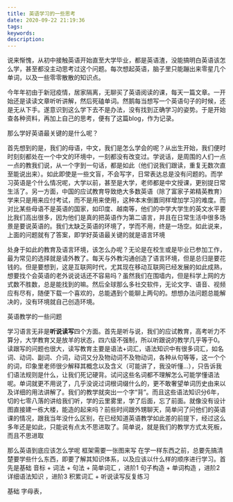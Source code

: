 ```yaml
---
title: 英语学习的一些思考
date: 2020-09-22 21:19:36
tags:
keywords:
description:
---
```


说来惭愧，从初中接触英语开始直至大学毕业，都是英语渣，没能搞明白英语该怎么学，甚至都没主动思考过这个问题。每次想起英语，脑子里只能蹦出来零星几个单词，以及一些零零散散的知识点。

今年年初由于新冠疫情，居家隔离，无聊买了英语阅读的课，每天一篇文章。一开始还是读读文章听听讲解，然后死磕单词。然鹅每当想写一个英语句子的时候，还是无从下手。遂意识到这么学下去不是办法，没有找到正确学习的姿势。于是开始查各种资料，再加上自己的思考，便有了这篇blog，作为记录。

那么学好英语最关键的是什么呢？

首先想到的是，我们的母语，中文，我们是怎么学会的呢？从出生开始，我们便时时刻刻都处在一个中文的环境中，一刻都没有改变过。学说话，是周围的人们一点一点的教我们说，从一个字到一句话，都是如此（他们说我们跟读，重复无数次直至能说出来）。如此即使是一些文盲，不会写字，日常表达总是没有问题的。而学习英语是个什么情况呢，大学以前，甚至是大学，老师都是中文授课，更别提日常生活了。另一方面，中国的应试教育导致绝大多数英语（除了富家子弟精英教育）学来只是用来应付考试，而不是用来使用，这种本末倒置同样增加学习的难度。而对比某些母语不是英语的国家，如印度、越南等，他们的中学大学生的英文水平要比我们高出很多，因为他们是真的把英语作为第二语言，并且在日常生活中很多场景是要说英语的。我们太缺乏英语的环境了，学而不用，终是一场空。如此说来，上面的问题就有了答案，即学好英语最关键的就是语言环境

处身于如此的教育及语言环境，该怎么办呢？无论是在校生或是毕业已参加工作，最为常见的选择就是请外教了。每天与外教沟通创造了语言环境，但是总归是要花钱的。但是要想到，这是互联网时代，尤其现在移动互联网已经发展的如此成熟，想要找个会英语的老外说说话还不容易吗？虽然我们在围墙内，但是科学上网的方式数不胜数，总是能找到的嘛。然后全球那么多社交软件，无论文字、语音、视频应有尽有，随便下载一个喜欢的，总能遇到个能聊上两句的。想想办法问题总能解决的，没有环境就自己创造环境。

英语教学的一些问题

学习语言无非是**听说读写**四个方面。首先是听与说，我们的应试教育，高考听力不算分，大学教育又是放羊的状态，四六级不强制，所以听跟说的教学几乎等于0。读跟写的问题也很大，读写教育主要是语法+词汇，语法知识中有很多词汇，如名词、动词、副词、介词，动词又分及物动词不及物动词，各种从句等等，这一个个的词，印象里老师很少解释其概念以及含义（可能讲了，我没听懂...），只告诉我们语法规则是什么，让我们死记硬背。试问这些名词都不理解怎么可能学懂语法呢。单词就更不用说了，几乎没说过词根词缀什么的，更不敢奢望单词历史由来以及详细的用法讲解了。我们的教学就突出一个字“背”。而且这些语法知识分6年，切的七零八落的讲给我们听，学的云里雾里，学了后面，忘了前面。就像没有设计图直接建一栋大楼，能造的起来吗？前些时间跟外甥聊天，简单问了问他们的英语课的情况，跟我当年没什么区别，在已经知道英语教学如此差的前提下，经过这么多年还是如此，只能说有点太不思进取了。简单说，就是我们的教学方式太死板，而且不思进取

那么英语到底应该怎么学呢
框架需要一张图来写
在学一样东西之前，总要先搞清楚要学些什么东西，即要了解其知识体系，以及应该以什么样的顺序进行学习。首先是基础 音标 + 词法 + 句法 + 简单词汇 ，进阶1 句子构造 + 单词构造 ，进阶2 详细语法知识 ，进阶3 积累词汇 + 听说读写反复练习

基础
字母表，